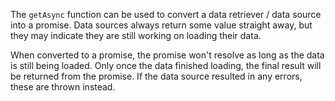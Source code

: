The `getAsync` function can be used to convert a data retriever / data source into a promise. Data sources always return some value straight away, but they may indicate they are still working on loading their data.

When converted to a promise, the promise won't resolve as long as the data is still being loaded. Only once the data finished loading, the final result will be returned from the promise.
If the data source resulted in any errors, these are thrown instead.
